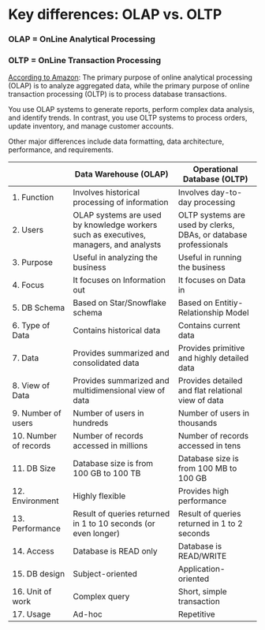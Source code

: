 # Key differences: OLAP vs. OLTP

### OLAP = OnLine Analytical Processing

### OLTP = OnLine Transaction Processing

[According to Amazon](https://aws.amazon.com/compare/the-difference-between-olap-and-oltp/#:~:text=OLAP%20databases%20store%20data%20in,focus%20on%20one%20data%20aspect.):
The primary purpose of online analytical processing (OLAP) 
is to analyze aggregated data, while the primary purpose of 
online transaction processing (OLTP) is to process database 
transactions.

You use OLAP systems to generate reports, perform complex 
data analysis, and identify trends. In contrast, you use 
OLTP systems to process orders, update inventory, and manage 
customer accounts.

Other major differences include data formatting, 
data architecture, performance, and requirements. 


|                        | Data Warehouse (OLAP)                        | Operational Database (OLTP)               |
| ---------------------- | -------------------------------------------- | ----------------------------------------- |
|  1. Function           |Involves historical processing of information | Involves day-to-day processing            |
|  2. Users              |OLAP systems are used by knowledge workers such as executives, managers, and analysts     | OLTP systems are used by clerks, DBAs, or database professionals |
|  3. Purpose            |Useful in analyzing the business              | Useful in running the business    |
|  4. Focus              |It focuses on Information out                 | It focuses on Data in |
|  5. DB Schema          |Based on Star/Snowflake schema                | Based on Entitiy-Relationship Model |
|  6. Type of Data       |Contains historical data                      | Contains current data |
|  7. Data               |Provides summarized and consolidated data     | Provides primitive and highly detailed data |
|  8. View of Data       |Provides summarized and multidimensional view of data     | Provides detailed and flat relational view of data |
|  9. Number of users    |Number of users in hundreds     | Number of users in thousands |
|  10. Number of records |Number of records accessed in millions     | Number of records accessed in tens |
|  11. DB Size           |Database size is from 100 GB to 100 TB     | Database size is from 100 MB to 100 GB |
|  12. Environment       |Highly flexible                      | Provides high performance|
|  13. Performance       |Result of queries returned in 1 to 10 seconds (or even longer)| Result of queries returned in 1 to 2 seconds |
|  14. Access            |Database is READ only     | Database is READ/WRITE |
|  15. DB design         | Subject-oriented         | Application-oriented |
|  16. Unit of work      | Complex query |Short, simple transaction 
|  17. Usage             |Ad-hoc         | Repetitive 
